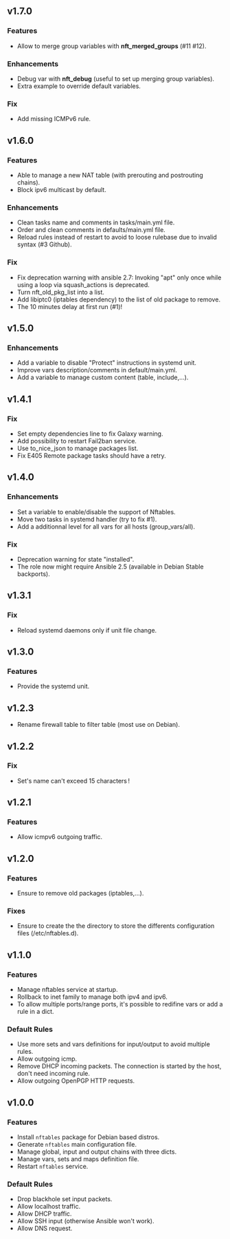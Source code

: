 ## v1.7.0

### Features
* Allow to merge group variables with **nft_merged_groups** (#11 #12).

### Enhancements
* Debug var with **nft_debug** (useful to set up merging group variables).
* Extra example to override default variables.

### Fix
* Add missing ICMPv6 rule.

## v1.6.0

### Features
* Able to manage a new NAT table (with prerouting and postrouting chains).
* Block ipv6 multicast by default.

### Enhancements
* Clean tasks name and comments in tasks/main.yml file.
* Order and clean comments in defaults/main.yml file.
* Reload rules instead of restart to avoid to loose rulebase due to invalid syntax (#3 Github).

### Fix
* Fix deprecation warning with ansible 2.7: Invoking "apt" only once while
  using a loop via squash_actions is deprecated.
* Turn nft_old_pkg_list into a list.
* Add libiptc0 (iptables dependency) to the list of old package to remove.
* The 10 minutes delay at first run (#1)!

## v1.5.0

### Enhancements
* Add a variable to disable "Protect" instructions in systemd unit.
* Improve vars description/comments in default/main.yml.
* Add a variable to manage custom content (table, include,…).

## v1.4.1

### Fix
* Set empty dependencies line to fix Galaxy warning.
* Add possibility to restart Fail2ban service.
* Use to_nice_json to manage packages list.
* Fix E405 Remote package tasks should have a retry.

## v1.4.0

### Enhancements
* Set a variable to enable/disable the support of Nftables.
* Move two tasks in systemd handler (try to fix #1).
* Add a additionnal level for all vars for all hosts (group_vars/all).

### Fix
* Deprecation warning for state "installed".
* The role now might require Ansible 2.5 (available in Debian Stable backports).

## v1.3.1

### Fix
* Reload systemd daemons only if unit file change.

## v1.3.0

### Features
* Provide the systemd unit.

## v1.2.3
* Rename firewall table to filter table (most use on Debian).

## v1.2.2

### Fix
* Set's name can't exceed 15 characters !

## v1.2.1

### Features
* Allow icmpv6 outgoing traffic.

## v1.2.0

### Features
* Ensure to remove old packages (iptables,…).

### Fixes
* Ensure to create the the directory to store the differents configuration files (/etc/nftables.d).

## v1.1.0

### Features
* Manage nftables service at startup.
* Rollback to inet family to manage both ipv4 and ipv6.
* To allow multiple ports/range ports, it's possible to redifine vars or add a rule in a dict.

### Default Rules
* Use more sets and vars definitions for input/output to avoid multiple rules.
* Allow outgoing icmp.
* Remove DHCP incoming packets. The connection is started by the host, don't need incoming rule.
* Allow outgoing OpenPGP HTTP requests.

## v1.0.0

### Features
* Install `nftables` package for Debian based distros.
* Generate `nftables` main configuration file.
* Manage global, input and output chains with three dicts.
* Manage vars, sets and maps definition file.
* Restart `nftables` service.

### Default Rules
* Drop blackhole set input packets.
* Allow localhost traffic.
* Allow DHCP traffic.
* Allow SSH input (otherwise Ansible won't work).
* Allow DNS request.
